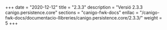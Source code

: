 +++
date        = "2020-12-12"
title       = "2.3.3"
description = "Versió 2.3.3 canigo.persistence.core"
sections    = "canigo-fwk-docs"
enllac		= "/canigo-fwk-docs/documentacio-llibreries/canigo.persistence.core/2.3.3/"
weight		= 5
+++
